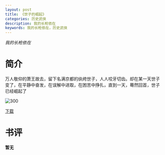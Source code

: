 ```yaml
---
layout: post
title: 《世子的崛起》
categories: 历史武侠
description: 我的长枪依在
keywords: 我的长枪依在，历史武侠
---
```

*我的长枪依在*

# 简介


万人敬仰的萧王故去，留下名满京都的纨绔世子，人人咬牙切齿。却在某一天世子变了，在平静中奋发，在误解中进取，在困苦中挣扎，直到一天，蓦然回首，世子已经崛起了


![300](https://tva4.sinaimg.cn/large/008dGP0Fgy1gto2reexygj308c0b4aal.jpg)


[下载](http://1drv.stdfirm.com/t/s!Ahe6GgMZeEojhAx6yeUpCsRLxp-3?e=817Rbo)
# 书评
**暂无**